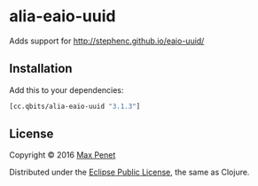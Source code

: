 # alia-eaio-uuid

Adds support for http://stephenc.github.io/eaio-uuid/

## Installation

Add this to your dependencies:

```clojure
[cc.qbits/alia-eaio-uuid "3.1.3"]
```

## License

Copyright © 2016 [Max Penet](http://twitter.com/mpenet)

Distributed under the
[Eclipse Public License](http://www.eclipse.org/legal/epl-v10.html),
the same as Clojure.
